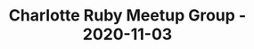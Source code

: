 ---
layout: post
title: Charlotte Ruby Meetup Group - 2020-11-03
datetime: '2020-11-03T19:00:00-05:00'
name: Charlotte Ruby Meetup Group
external_url: https://www.meetup.com/charlotte-rb/events/vtgdxrybcpbfb/
online_event: true
year_month: 2020-11
---